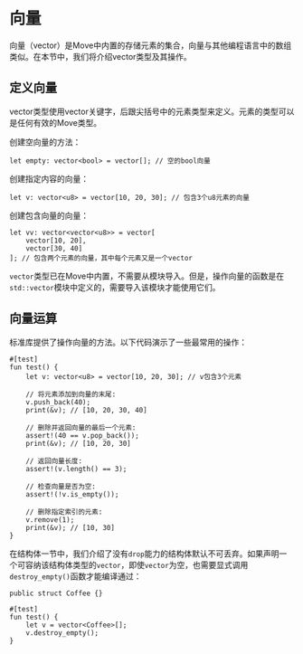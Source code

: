 # 向量

向量（vector）是Move中内置的存储元素的集合，向量与其他编程语言中的数组类似。在本节中，我们将介绍vector类型及其操作。

## 定义向量

vector类型使用vector关键字，后跟尖括号中的元素类型来定义。元素的类型可以是任何有效的Move类型。

创建空向量的方法：

```
let empty: vector<bool> = vector[]; // 空的bool向量
```

创建指定内容的向量：

```
let v: vector<u8> = vector[10, 20, 30]; // 包含3个u8元素的向量
```

创建包含向量的向量：

```
let vv: vector<vector<u8>> = vector[
    vector[10, 20],
    vector[30, 40]
]; // 包含两个元素的向量，其中每个元素又是一个vector
```

`vector`类型已在Move中内置，不需要从模块导入。但是，操作向量的函数是在`std::vector`模块中定义的，需要导入该模块才能使用它们。

## 向量运算

标准库提供了操作向量的方法。以下代码演示了一些最常用的操作：

```
#[test]
fun test() {
    let v: vector<u8> = vector[10, 20, 30]; // v包含3个元素

    // 将元素添加到向量的末尾:
    v.push_back(40);
    print(&v); // [10, 20, 30, 40]

    // 删除并返回向量的最后一个元素:
    assert!(40 == v.pop_back());
    print(&v); // [10, 20, 30]

    // 返回向量长度:
    assert!(v.length() == 3);

    // 检查向量是否为空:
    assert!(!v.is_empty());

    // 删除指定索引的元素:
    v.remove(1);
    print(&v); // [10, 30]
}
```

在结构体一节中，我们介绍了没有`drop`能力的结构体默认不可丢弃。如果声明一个可容纳该结构体类型的`vector`，即使`vector`为空，也需要显式调用`destroy_empty()`函数才能编译通过：

```
public struct Coffee {}

#[test]
fun test() {
    let v = vector<Coffee>[];
    v.destroy_empty();
}
```

